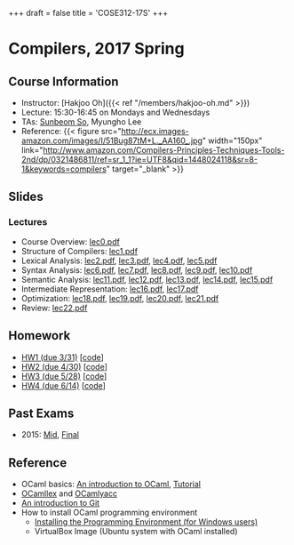 +++
draft = false
title = 'COSE312-17S'
+++

# Compilers, 2017 Spring

## Course Information

- Instructor: [Hakjoo Oh]({{< ref "/members/hakjoo-oh.md" >}})
- Lecture: 15:30-16:45 on Mondays and Wednesdays
- TAs: [Sunbeom So](https://sites.google.com/site/sunbeomsoprl/), Myungho Lee
- Reference:
    {{< figure src="http://ecx.images-amazon.com/images/I/51Bug87tM+L._AA160_.jpg" width="150px" link="http://www.amazon.com/Compilers-Principles-Techniques-Tools-2nd/dp/0321486811/ref=sr_1_1?ie=UTF8&qid=1448024118&sr=8-1&keywords=compilers" target="_blank" >}}

## Slides

### Lectures

- Course Overview: [lec0.pdf](./slides/lec0.pdf)
- Structure of Compilers: [lec1.pdf](./slides/lec1.pdf)
- Lexical Analysis: [lec2.pdf](./slides/lec2.pdf), [lec3.pdf](./slides/lec3.pdf), [lec4.pdf](./slides/lec4.pdf), [lec5.pdf](./slides/lec5.pdf)
- Syntax Analysis: [lec6.pdf](./slides/lec6.pdf), [lec7.pdf](./slides/lec7.pdf), [lec8.pdf](./slides/lec8.pdf), [lec9.pdf](./slides/lec9.pdf), [lec10.pdf](./slides/lec10.pdf)
- Semantic Analysis: [lec11.pdf](./slides/lec11.pdf), [lec12.pdf](./slides/lec12.pdf), [lec13.pdf](./slides/lec13.pdf), [lec14.pdf](./slides/lec14.pdf), [lec15.pdf](./slides/lec15.pdf)
- Intermediate Representation: [lec16.pdf](./slides/lec16.pdf), [lec17.pdf](./slides/lec17.pdf)
- Optimization: [lec18.pdf](./slides/lec18.pdf), [lec19.pdf](./slides/lec19.pdf), [lec20.pdf](./slides/lec20.pdf), [lec21.pdf](./slides/lec21.pdf)
- Review: [lec22.pdf](./slides/lec22.pdf)

## Homework

- [HW1 (due 3/31)](./hw/hw1.pdf) [[code](https://github.com/kupl/Compiler2017/tree/master/hw1)]
- [HW2 (due 4/30)](./hw/hw2.pdf) [[code](https://github.com/kupl/Compiler2017/tree/master/hw2)]
- [HW3 (due 5/28)](https://github.com/kupl/Compiler2017/blob/master/hw3/hw3.pdf) [[code](https://github.com/kupl/Compiler2017/tree/master/hw3)]
- [HW4 (due 6/14)](https://github.com/kupl/Compiler2017/blob/master/hw4/README.md) [[code](https://github.com/kupl/Compiler2017/tree/master/hw4)]

## Past Exams

- 2015: [Mid](./exams/mid.pdf), [Final](./exams/final.pdf)

## Reference

- OCaml basics: [An introduction to OCaml](/courses/cose212/2015/slides/lec3.pdf), [Tutorial](https://ocaml.org/learn/tutorials/)
- [OCamllex](./ocamllex-tutorial.pdf) and [OCamlyacc](./ocamlyacc-tutorial.pdf)
- [An introduction to Git](http://rogerdudler.github.io/git-guide/)
- How to install OCaml programming environment
    - [Installing the Programming Environment (for Windows users)](./guide_ocaml_install.pdf)
    - VirtualBox Image (Ubuntu system with OCaml installed)
